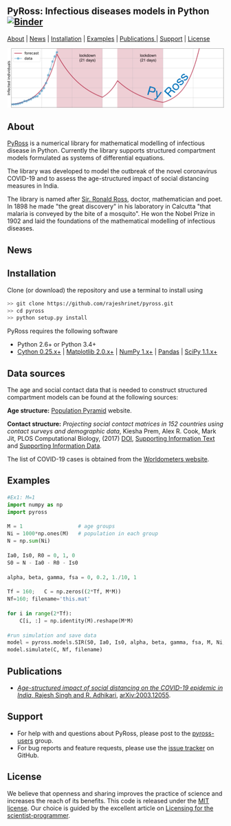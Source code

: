 ## PyRoss: Infectious diseases models in Python [![Binder](https://mybinder.org/badge.svg)](https://mybinder.org/v2/gh/rajeshrinet/pyross/master?filepath=examples)

[About](#about) | [News](#news) | [Installation](#installation) | [Examples](#examples) | [Publications ](#publications)| [Support](#support) | [License](#license)

![Imagel](examples/banner.png)


## About

[PyRoss](https://gitlab.com/rajeshrinet/pyross) is a numerical library for mathematical modelling of infectious disease in Python. Currently the library supports structured compartment models formulated as systems of differential equations. 

The library was developed to model the outbreak of the novel coronavirus COVID-19 and to assess the age-structured impact of social distancing measures in India. 

The library is named after [Sir. Ronald Ross](https://en.wikipedia.org/wiki/Ronald_Ross), doctor, mathematician and poet. In 1898 he made "the great discovery" in his laboratory in Calcutta "that malaria is conveyed by the bite of a mosquito".  He won the Nobel Prize in 1902 and laid the foundations of the mathematical modelling of infectious diseases. 


## News


## Installation
Clone (or download) the repository and use a terminal to install using 

```bash
>> git clone https://github.com/rajeshrinet/pyross.git
>> cd pyross
>> python setup.py install
```

PyRoss requires the following software 

- Python 2.6+ or Python 3.4+
- [Cython 0.25.x+](http://docs.cython.org/en/latest/index.html) |  [Matplotlib 2.0.x+](https://matplotlib.org) | [NumPy 1.x+](http://www.numpy.org) |  [Pandas](https://pandas.pydata.org/) | [SciPy 1.1.x+](https://www.scipy.org/) 

## Data sources

The age and social contact data that is needed to construct structured compartment models can be found at the following sources:

**Age structure:** [Population Pyramid](https://www.populationpyramid.net/) website. 

**Contact structure:** *Projecting social contact matrices in 152 countries using contact surveys and demographic data*, Kiesha Prem, Alex R. Cook, Mark Jit, PLOS Computational Biology, (2017) [DOI]( https://doi.org/10.1371/journal.pcbi.1005697), [Supporting Information Text](https://doi.org/10.1371/journal.pcbi.1005697.s001)  and [Supporting Information Data](https://doi.org/10.1371/journal.pcbi.1005697.s001).

The list of COVID-19 cases is obtained from the [Worldometers website](https://www.worldometers.info/coronavirus).


## Examples
```Python
#Ex1: M=1
import numpy as np
import pyross

M = 1                  # age groups
Ni = 1000*np.ones(M)   # population in each group
N = np.sum(Ni)

Ia0, Is0, R0 = 0, 1, 0
S0 = N - Ia0 - R0 - Is0

alpha, beta, gamma, fsa = 0, 0.2, 1./10, 1

Tf = 160;   C = np.zeros((2*Tf, M*M))
Nf=160; filename='this.mat'

for i in range(2*Tf):
    C[i, :] = np.identity(M).reshape(M*M)

#run simulation and save data
model = pyross.models.SIR(S0, Ia0, Is0, alpha, beta, gamma, fsa, M, Ni, Tf)
model.simulate(C, Nf, filename)
```


## Publications

* [*Age-structured impact of social distancing on the COVID-19 epidemic in India*, Rajesh Singh and R. Adhikari](https://github.com/rajeshrinet/pyross/blob/master/draft/covid19.pdf), [arXiv:2003.12055](https://arxiv.org/abs/2003.12055).


## Support

* For help with and questions about PyRoss, please post to the [pyross-users](https://groups.google.com/forum/#!forum/pyross) group.
* For bug reports and feature requests, please use the [issue tracker](https://github.com/rajeshrinet/pyross/issues) on GitHub.

## License
We believe that openness and sharing improves the practice of science and increases the reach of its benefits. This code is released under the [MIT license](http://opensource.org/licenses/MIT). Our choice is guided by the excellent article on [Licensing for the scientist-programmer](http://www.ploscompbiol.org/article/info%3Adoi%2F10.1371%2Fjournal.pcbi.1002598). 
